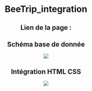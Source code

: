 <div align="center">
<h1 align="center">BeeTrip_integration</h1>
  <h2>Lien de la page :</h2>
<p align="center">
  <h2>Schéma base de donnée</h2>
  <img src="https://github.com/user-attachments/assets/9fe3ca1a-0303-4bde-9a7f-45fc9327fe12" />
  <h2>Intégration HTML CSS</h2>
  <img src="https://github.com/user-attachments/assets/120818b5-46aa-418f-9e20-1b262d4d7c9c" />
</p>
</div>
